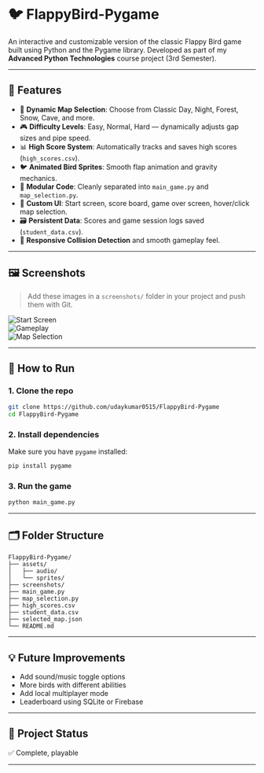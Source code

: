 # 🐦 FlappyBird-Pygame

An interactive and customizable version of the classic Flappy Bird game built using Python and the Pygame library. Developed as part of my **Advanced Python Technologies** course project (3rd Semester).

---

## 🎯 Features

- 🔄 **Dynamic Map Selection**: Choose from Classic Day, Night, Forest, Snow, Cave, and more.
- 🎮 **Difficulty Levels**: Easy, Normal, Hard — dynamically adjusts gap sizes and pipe speed.
- 📊 **High Score System**: Automatically tracks and saves high scores (`high_scores.csv`).
- 🐦 **Animated Bird Sprites**: Smooth flap animation and gravity mechanics.
- 📁 **Modular Code**: Cleanly separated into `main_game.py` and `map_selection.py`.
- 📸 **Custom UI**: Start screen, score board, game over screen, hover/click map selection.
- 🗃️ **Persistent Data**: Scores and game session logs saved (`student_data.csv`).
- 🧪 **Responsive Collision Detection** and smooth gameplay feel.

---

## 🖼️ Screenshots

> Add these images in a `screenshots/` folder in your project and push them with Git.

![Start Screen](screenshots/start.png)  
![Gameplay](screenshots/gameplay.png)  
![Map Selection](screenshots/maps.png)

---

## 🚀 How to Run

### 1. Clone the repo

```bash
git clone https://github.com/udaykumar0515/FlappyBird-Pygame
cd FlappyBird-Pygame
```

### 2. Install dependencies

Make sure you have `pygame` installed:

```bash
pip install pygame
```

### 3. Run the game

```bash
python main_game.py
```

---

## 🗂️ Folder Structure

```
FlappyBird-Pygame/
├── assets/
│   ├── audio/         
│   └── sprites/       
├── screenshots/       
├── main_game.py       
├── map_selection.py   
├── high_scores.csv   
├── student_data.csv   
├── selected_map.json  
└── README.md
```

---

## 💡 Future Improvements

* Add sound/music toggle options  
* More birds with different abilities  
* Add local multiplayer mode  
* Leaderboard using SQLite or Firebase  

---

## 🏁 Project Status

✅ Complete, playable  

---
